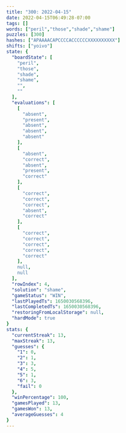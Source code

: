 ```yaml
---
title: "300: 2022-04-15"
date: 2022-04-15T06:49:28-07:00
tags: []
words: ["peril","those","shade","shame"]
puzzles: [300]
hashes: ["APAAAACAPCCCCACCCCCCXXXXXXXXXX"]
shifts: ["yoivo"]
state: {
  "boardState": [
    "peril",
    "those",
    "shade",
    "shame",
    "",
    ""
  ],
  "evaluations": [
    [
      "absent",
      "present",
      "absent",
      "absent",
      "absent"
    ],
    [
      "absent",
      "correct",
      "absent",
      "present",
      "correct"
    ],
    [
      "correct",
      "correct",
      "correct",
      "absent",
      "correct"
    ],
    [
      "correct",
      "correct",
      "correct",
      "correct",
      "correct"
    ],
    null,
    null
  ],
  "rowIndex": 4,
  "solution": "shame",
  "gameStatus": "WIN",
  "lastPlayedTs": 1650030568396,
  "lastCompletedTs": 1650030568396,
  "restoringFromLocalStorage": null,
  "hardMode": true
}
stats: {
  "currentStreak": 13,
  "maxStreak": 13,
  "guesses": {
    "1": 0,
    "2": 1,
    "3": 3,
    "4": 5,
    "5": 1,
    "6": 3,
    "fail": 0
  },
  "winPercentage": 100,
  "gamesPlayed": 13,
  "gamesWon": 13,
  "averageGuesses": 4
}
---
```


<!-- more -->
